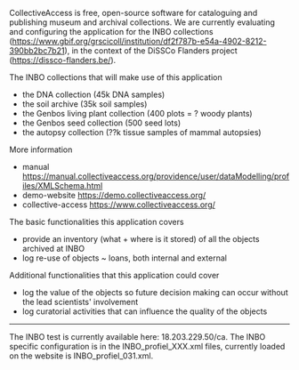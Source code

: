 CollectiveAccess is free, open-source software for cataloguing and publishing museum and archival collections. We are currently evaluating and configuring the application for the INBO collections (https://www.gbif.org/grscicoll/institution/df2f787b-e54a-4902-8212-390bb2bc7b21), in the context of the DiSSCo Flanders project (https://dissco-flanders.be/).

The INBO collections that will make use of this application
- the DNA collection (45k DNA samples)
- the soil archive (35k soil samples)
- the Genbos living plant collection (400 plots = ? woody plants)
- the Genbos seed collection (500 seed lots)
- the autopsy collection (??k tissue samples of mammal autopsies)

More information
- manual	https://manual.collectiveaccess.org/providence/user/dataModelling/profiles/XMLSchema.html
- demo-website	https://demo.collectiveaccess.org/
- collective-access https://www.collectiveaccess.org/

The basic functionalities this application covers
- provide an inventory (what + where is it stored) of all the objects archived at INBO
- log re-use of objects ~ loans, both internal and external

Additional functionalities that this application could cover
- log the value of the objects so future decision making can occur without the lead scientists' involvement
- log curatorial activities that can influence the quality of the objects

----

The INBO test is currently available here:	18.203.229.50/ca. 
The INBO specific configuration is in the INBO_profiel_XXX.xml files, currently loaded on the website is INBO_profiel_031.xml.
